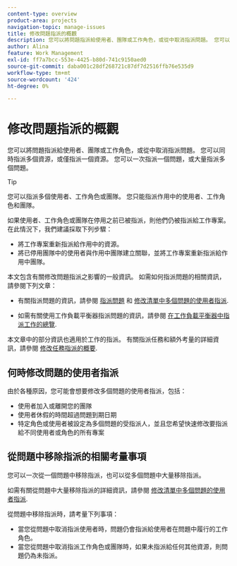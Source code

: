 ```yaml
---
content-type: overview
product-area: projects
navigation-topic: manage-issues
title: 修改問題指派的概觀
description: 您可以將問題指派給使用者、團隊或工作角色，或從中取消指派問題。 您可以同時指派多個資源，或僅指派一個資源。 您可以一次指派一個問題，或大量指派多個問題。
author: Alina
feature: Work Management
exl-id: ff7a7bcc-553e-4425-b80d-741c9150aed0
source-git-commit: daba001c28df268721c87df7d2516ffb76e535d9
workflow-type: tm+mt
source-wordcount: '424'
ht-degree: 0%

---
```


# 修改問題指派的概觀

您可以將問題指派給使用者、團隊或工作角色，或從中取消指派問題。 您可以同時指派多個資源，或僅指派一個資源。 您可以一次指派一個問題，或大量指派多個問題。

>[!TIP]
>
>您可以指派多個使用者、工作角色或團隊。 您只能指派作用中的使用者、工作角色和團隊。
>
>如果使用者、工作角色或團隊在停用之前已被指派，則他們仍被指派給工作專案。 在此情況下，我們建議採取下列步驟：
>
>* 將工作專案重新指派給作用中的資源。
>* 將已停用團隊中的使用者與作用中團隊建立關聯，並將工作專案重新指派給作用中團隊。

本文包含有關修改問題指派之影響的一般資訊。 如需如何指派問題的相關資訊，請參閱下列文章：

* 有關指派問題的資訊，請參閱 [指派問題](../../../manage-work/issues/manage-issues/assign-issues.md) 和 [修改清單中多個問題的使用者指派](../../../manage-work/issues/manage-issues/edit-assignments-for-multiple-issues.md).

* 如需有關使用工作負載平衡器指派問題的資訊，請參閱 [在工作負載平衡器中指派工作的總覽](../../../resource-mgmt/workload-balancer/assign-work-in-workload-balancer.md).

本文章中的部分資訊也適用於工作的指派。 有關指派任務和額外考量的詳細資訊，請參閱 [修改任務指派的概要](../../../manage-work/tasks/assign-tasks/modify-task-assignments-overview.md).

## 何時修改問題的使用者指派

由於各種原因，您可能會想要修改多個問題的使用者指派，包括：

* 使用者加入或離開您的團隊
* 使用者休假的時間超過問題到期日期
* 特定角色或使用者被設定為多個問題的受指派人，並且您希望快速修改要指派給不同使用者或角色的所有專案

## 從問題中移除指派的相關考量事項

您可以一次從一個問題中移除指派，也可以從多個問題中大量移除指派。

如需有關從問題中大量移除指派的詳細資訊，請參閱 [修改清單中多個問題的使用者指派](../../../manage-work/issues/manage-issues/edit-assignments-for-multiple-issues.md).

從問題中移除指派時，請考量下列事項：

* 當您從問題中取消指派使用者時，問題仍會指派給使用者在問題中履行的工作角色。
* 當您從問題中取消指派工作角色或團隊時，如果未指派給任何其他資源，則問題仍為未指派。

